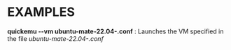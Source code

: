 
# EXAMPLES

**quickemu --vm ubuntu-mate-22.04-.conf**
: Launches the VM specified in the file _ubuntu-mate-22.04-.conf_
